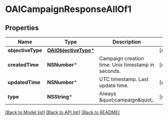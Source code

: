 # OAICampaignResponseAllOf1

## Properties
Name | Type | Description | Notes
------------ | ------------- | ------------- | -------------
**objectiveType** | [**OAIObjectiveType***](OAIObjectiveType.md) |  | [optional] 
**createdTime** | **NSNumber*** | Campaign creation time. Unix timestamp in seconds. | [optional] 
**updatedTime** | **NSNumber*** | UTC timestamp. Last update time. | [optional] 
**type** | **NSString*** | Always \&quot;campaign\&quot;. | [optional] 

[[Back to Model list]](../README.md#documentation-for-models) [[Back to API list]](../README.md#documentation-for-api-endpoints) [[Back to README]](../README.md)


